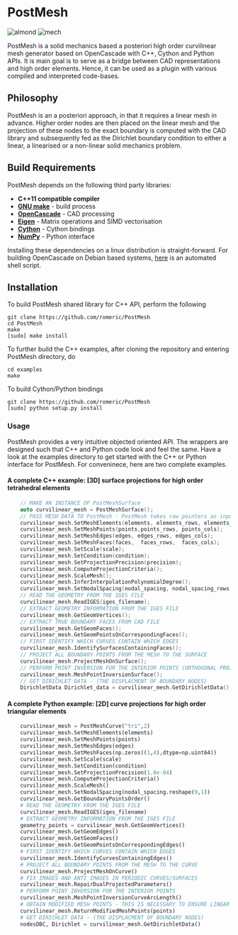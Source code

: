 # PostMesh

![almond](doc/almond.png)
![mech](doc/mech2d.png)

PostMesh is a solid mechanics based a posteriori high order curvilinear mesh generator based on OpenCascade with C++, Cython and Python APIs. It is main goal is to serve as a bridge between CAD representations and high order elements. Hence, it can be used as a plugin with various compiled and interpreted code-bases.

## Philosophy
PostMesh is an a posteriori approach, in that it requires a linear mesh in advance. Higher order nodes are then placed on the linear mesh and the projection of these nodes to the exact boundary is computed with the CAD library and subsequently fed as the Dirichlet boundary condition to either a linear, a linearised or a non-linear solid mechanics problem.

## Build Requirements
PostMesh depends on the following third party libraries:

- **C++11 compatible compiler**
- **[GNU make]**        - build process
- **[OpenCascade]**     - CAD processing
- **[Eigen]**           - Matrix operations and SIMD vectorisation
- **[Cython]**          - Cython bindings
- **[NumPy]**           - Python interface


[GNU make]:     http://www.gnu.org/software/make
[OpenCascade]:  http://www.opencascade.com
[Eigen]:        http://eigen.tuxfamily.org
[Cython]:       http://www.cython.org
[NumPy]:        http://www.numpy.org

Installing these dependencies on a linux distribution is straight-forward. For building OpenCascade on Debian based systems, [here](https://github.com/jmwright/pythonocc_oce_setup) is an automated shell script.

## Installation
To build PostMesh shared library for C++ API, perform the following

    git clone https://github.com/romeric/PostMesh
    cd PostMesh
    make
    [sudo] make install
    
To further build the C++ examples, after cloning the repository and entering PostMesh directory, do

    cd examples
    make
    
To build Cython/Python bindings

    git clone https://github.com/romeric/PostMesh
    [sudo] python setup.py install
    
    
### Usage
PostMesh provides a very intuitive objected oriented API. The wrappers are designed such that C++ and Python code look and feel the same. Have a look at the examples directory to get started with the C++ or Python interface for PostMesh. For conveninece, here are two complete examples.

#### A complete C++ example: [3D] surface projections for high order tetrahedral elements
````c++
    // MAKE AN INSTANCE OF PostMeshSurface
    auto curvilinear_mesh = PostMeshSurface();
    // PASS MESH DATA TO PostMesh - PostMesh takes raw pointers as input arguments
    curvilinear_mesh.SetMeshElements(elements, elements_rows, elements_cols);
    curvilinear_mesh.SetMeshPoints(points,points_rows, points_cols);
    curvilinear_mesh.SetMeshEdges(edges, edges_rows, edges_cols);
    curvilinear_mesh.SetMeshFaces(faces,  faces_rows,  faces_cols);
    curvilinear_mesh.SetScale(scale);
    curvilinear_mesh.SetCondition(condition);
    curvilinear_mesh.SetProjectionPrecision(precision);
    curvilinear_mesh.ComputeProjectionCriteria();
    curvilinear_mesh.ScaleMesh();
    curvilinear_mesh.InferInterpolationPolynomialDegree();
    curvilinear_mesh.SetNodalSpacing(nodal_spacing, nodal_spacing_rows, nodal_spacing_cols);
    // READ THE GEOMETRY FROM THE IGES FILE
    curvilinear_mesh.ReadIGES(iges_filename);
    // EXTRACT GEOMETRY INFORMATION FROM THE IGES FILE
    curvilinear_mesh.GetGeomVertices();
    // EXTRACT TRUE BOUNDARY FACES FROM CAD FILE
    curvilinear_mesh.GetGeomFaces();
    curvilinear_mesh.GetGeomPointsOnCorrespondingFaces();
    // FIRST IDENTIFY WHICH CURVES CONTAIN WHICH EDGES
    curvilinear_mesh.IdentifySurfacesContainingFaces();
    // PROJECT ALL BOUNDARY POINTS FROM THE MESH TO THE SURFACE
    curvilinear_mesh.ProjectMeshOnSurface();
    // PERFORM POINT INVERSION FOR THE INTERIOR POINTS (ORTHOGONAL PROJECTION)
    curvilinear_mesh.MeshPointInversionSurface();
    // GET DIRICHLET DATA - (THE DISPLACMENT OF BOUNDARY NODES)
    DirichletData Dirichlet_data = curvilinear_mesh.GetDirichletData();

````

#### A complete Python example: [2D] curve projections for high order triangular elements
````python
    curvilinear_mesh = PostMeshCurve("tri",2)
    curvilinear_mesh.SetMeshElements(elements)
    curvilinear_mesh.SetMeshPoints(points)
    curvilinear_mesh.SetMeshEdges(edges)
    curvilinear_mesh.SetMeshFaces(np.zeros((1,4),dtype=np.uint64))
    curvilinear_mesh.SetScale(scale)
    curvilinear_mesh.SetCondition(condition)
    curvilinear_mesh.SetProjectionPrecision(1.0e-04)
    curvilinear_mesh.ComputeProjectionCriteria()
    curvilinear_mesh.ScaleMesh()
    curvilinear_mesh.SetNodalSpacing(nodal_spacing.reshape(9,1))
    curvilinear_mesh.GetBoundaryPointsOrder()
    # READ THE GEOMETRY FROM THE IGES FILE
    curvilinear_mesh.ReadIGES(iges_filename)
    # EXTRACT GEOMETRY INFORMATION FROM THE IGES FILE
    geometry_points = curvilinear_mesh.GetGeomVertices()
    curvilinear_mesh.GetGeomEdges()
    curvilinear_mesh.GetGeomFaces()
    curvilinear_mesh.GetGeomPointsOnCorrespondingEdges()
    # FIRST IDENTIFY WHICH CURVES CONTAIN WHICH EDGES
    curvilinear_mesh.IdentifyCurvesContainingEdges()
    # PROJECT ALL BOUNDARY POINTS FROM THE MESH TO THE CURVE
    curvilinear_mesh.ProjectMeshOnCurve()
    # FIX IMAGES AND ANTI IMAGES IN PERIODIC CURVES/SURFACES
    curvilinear_mesh.RepairDualProjectedParameters()
    # PERFORM POINT INVERSION FOR THE INTERIOR POINTS
    curvilinear_mesh.MeshPointInversionCurveArcLength()
    # OBTAIN MODIFIED MESH POINTS - THIS IS NECESSARY TO ENSURE LINEAR MESH IS ALSO CORRECT
    curvilinear_mesh.ReturnModifiedMeshPoints(points)
    # GET DIRICHLET DATA - (THE DISPLACMENT OF BOUNDARY NODES)
    nodesDBC, Dirichlet = curvilinear_mesh.GetDirichletData() 
````
